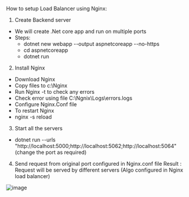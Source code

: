How to setup Load Balancer using Nginx:

 
 1. Create Backend server
  -  We will create .Net core app and run on multiple ports
  - Steps:
	- dotnet new webapp --output aspnetcoreapp --no-https
	- cd aspnetcoreapp
	- dotnet run
2. Install Nginx 
- Download Nginx
- Copy files to c:\Nginx
- Run Nginx -t to check any errors
- Check error using file C:\Ngnix\Logs\errors.logs
- Configure Nginx.Conf file
- To restart Nginx 
- nginx -s reload
	
3. Start all the servers
- dotnet run --urls "http://localhost:5000;http://localhost:5062;http://localhost:5064" (change the port as required)

4. Send request from original port configured in Nginx.conf file
Result : Request will be served by different servers (Algo configured in Nginx load balancer)

![image](https://github.com/khushaliporwal/System-Design/assets/25275660/bba3d473-478c-41b1-ab6d-cd727b41fe21)

